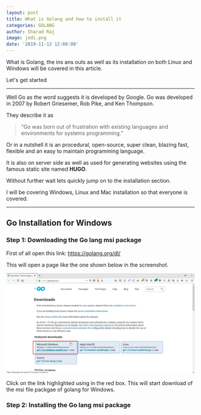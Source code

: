 ```yaml
---
layout: post
title: What is Golang and how to install it
categories: GOLANG
author: Sharad Raj
image: jedi.png
date: '2019-11-13 12:00:00'
---
```

What is Golang, the ins ans outs as well as its installation on both Linux and Windows will be covered in this article.

Let's get started

- - -

Well Go as the word suggests it is developed by Google. Go was developed in 2007 by Robert Griesemer, Rob Pike, and Ken Thompson.

They describe it as

> “Go was born out of frustration with existing languages and environments for systems programming.”

Or in a nutshell it is an procedural, open-source, super clean, blazing fast, flexible and an easy to maintain programming language.

It is also on server side as well as used for generating websites using the famous static site named **HUGO**.

Without further wait lets quickly jump on to the installation section.

I will be covering Windows, Linux and Mac installation so that everyone is covered.

- - -

## Go Installation for Windows

### Step 1: Downloading the Go lang msi package

First of all open this link: https://golang.org/dl/ 

This will open a page like the one shown below in the screenshot.

![](/assets/uploads/gowin1.png)

Click on the link highlighted using in the red box. This will start download of the msi file packgae of golang for Windows.

### Step 2: Installing the Go lang msi package
